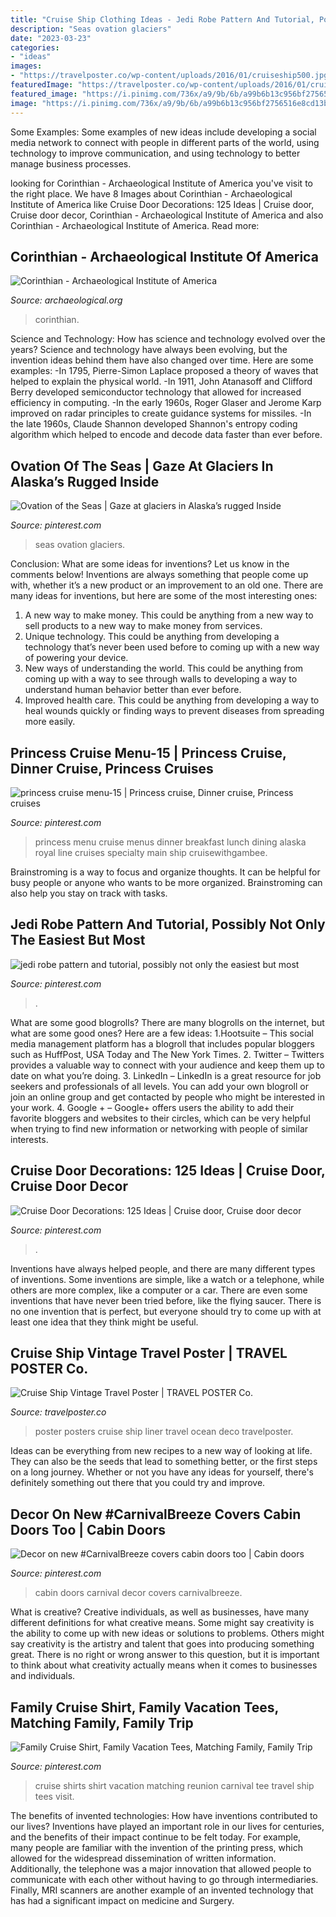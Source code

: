 ```yaml
---
title: "Cruise Ship Clothing Ideas - Jedi Robe Pattern And Tutorial, Possibly Not Only The Easiest But Most"
description: "Seas ovation glaciers"
date: "2023-03-23"
categories:
- "ideas"
images:
- "https://travelposter.co/wp-content/uploads/2016/01/cruiseship500.jpg"
featuredImage: "https://travelposter.co/wp-content/uploads/2016/01/cruiseship500.jpg"
featured_image: "https://i.pinimg.com/736x/a9/9b/6b/a99b6b13c956bf2756516e8cd13b5dc2--cabin-doors-carnival-breeze.jpg"
image: "https://i.pinimg.com/736x/a9/9b/6b/a99b6b13c956bf2756516e8cd13b5dc2--cabin-doors-carnival-breeze.jpg"
---
```



Some Examples:
Some examples of new ideas include developing a social media network to connect with people in different parts of the world, using technology to improve communication, and using technology to better manage business processes.

	

		
looking for Corinthian - Archaeological Institute of America you've visit to the right place. We have 8 Images about Corinthian - Archaeological Institute of America like Cruise Door Decorations: 125 Ideas | Cruise door, Cruise door decor, Corinthian - Archaeological Institute of America and also Corinthian - Archaeological Institute of America. Read more:
		
    
## Corinthian - Archaeological Institute Of America

<img loading=lazy src="https://www.archaeological.org/sites/default/files/suite509-03.jpg" onerror="this.onerror=null;this.src='https://tse2.mm.bing.net/th?id=OIP.EsmeU2avox07Iy16SgHf-QHaE7&amp;pid=15.1';" alt="Corinthian - Archaeological Institute of America">

_Source: archaeological.org_

>corinthian. 

	

Science and Technology: How has science and technology evolved over the years?
Science and technology have always been evolving, but the invention ideas behind them have also changed over time. Here are some examples: 
-In 1795, Pierre-Simon Laplace proposed a theory of waves that helped to explain the physical world. 
-In 1911, John Atanasoff and Clifford Berry developed semiconductor technology that allowed for increased efficiency in computing. 
-In the early 1960s, Roger Glaser and Jerome Karp improved on radar principles to create guidance systems for missiles.
-In the late 1960s, Claude Shannon developed Shannon's entropy coding algorithm which helped to encode and decode data faster than ever before.

    
## Ovation Of The Seas | Gaze At Glaciers In Alaska’s Rugged Inside

<img loading=lazy src="https://i.pinimg.com/736x/a7/a0/b8/a7a0b85976e6eb188d35d712c5b42815.jpg" onerror="this.onerror=null;this.src='https://tse1.mm.bing.net/th?id=OIP.2yS55etemr51LYKEZY1zfQHaO0&amp;pid=15.1';" alt="Ovation of the Seas | Gaze at glaciers in Alaska’s rugged Inside">

_Source: pinterest.com_

>seas ovation glaciers. 

	

Conclusion: What are some ideas for inventions? Let us know in the comments below!
Inventions are always something that people come up with, whether it’s a new product or an improvement to an old one. There are many ideas for inventions, but here are some of the most interesting ones:
1. A new way to make money. This could be anything from a new way to sell products to a new way to make money from services.
2. Unique technology. This could be anything from developing a technology that’s never been used before to coming up with a new way of powering your device.
3. New ways of understanding the world. This could be anything from coming up with a way to see through walls to developing a way to understand human behavior better than ever before. 
4. Improved health care. This could be anything from developing a way to heal wounds quickly or finding ways to prevent diseases from spreading more easily.

    
## Princess Cruise Menu-15 | Princess Cruise, Dinner Cruise, Princess Cruises

<img loading=lazy src="https://i.pinimg.com/736x/97/21/b0/9721b002622aa2539630590616545444--family-cruise-alaskan-cruise.jpg" onerror="this.onerror=null;this.src='https://tse3.mm.bing.net/th?id=OIP.He25_iI_1A5ZRoNrwMi8hgDIEs&amp;pid=15.1';" alt="princess cruise menu-15 | Princess cruise, Dinner cruise, Princess cruises">

_Source: pinterest.com_

>princess menu cruise menus dinner breakfast lunch dining alaska royal line cruises specialty main ship cruisewithgambee. 

	

Brainstroming is a way to focus and organize thoughts. It can be helpful for busy people or anyone who wants to be more organized. Brainstroming can also help you stay on track with tasks.

    
## Jedi Robe Pattern And Tutorial, Possibly Not Only The Easiest But Most

<img loading=lazy src="https://i.pinimg.com/736x/a8/b3/04/a8b3045ea01a18c4edeee1279c154667.jpg" onerror="this.onerror=null;this.src='https://tse4.mm.bing.net/th?id=OIP.0KMwLSsxpW6ceN7awttmvQAAAA&amp;pid=15.1';" alt="jedi robe pattern and tutorial, possibly not only the easiest but most">

_Source: pinterest.com_

>. 

	

What are some good blogrolls?
There are many blogrolls on the internet, but what are some good ones? Here are a few ideas: 1.Hootsuite – This social media management platform has a blogroll that includes popular bloggers such as HuffPost, USA Today and The New York Times. 
2. Twitter – Twitters provides a valuable way to connect with your audience and keep them up to date on what you’re doing. 
3. LinkedIn – LinkedIn is a great resource for job seekers and professionals of all levels. You can add your own blogroll or join an online group and get contacted by people who might be interested in your work. 
4. Google + – Google+ offers users the ability to add their favorite bloggers and websites to their circles, which can be very helpful when trying to find new information or networking with people of similar interests.

    
## Cruise Door Decorations: 125 Ideas | Cruise Door, Cruise Door Decor

<img loading=lazy src="https://i.pinimg.com/736x/01/07/84/0107847c2f532c36c9372e99bf948c08.jpg" onerror="this.onerror=null;this.src='https://tse3.mm.bing.net/th?id=OIP.tAKYOWEEc6EfXaucUtWgHwHaJ3&amp;pid=15.1';" alt="Cruise Door Decorations: 125 Ideas | Cruise door, Cruise door decor">

_Source: pinterest.com_

>. 

	

Inventions have always helped people, and there are many different types of inventions. Some inventions are simple, like a watch or a telephone, while others are more complex, like a computer or a car. There are even some inventions that have never been tried before, like the flying saucer. There is no one invention that is perfect, but everyone should try to come up with at least one idea that they think might be useful.

    
## Cruise Ship Vintage Travel Poster | TRAVEL POSTER Co.

<img loading=lazy src="https://travelposter.co/wp-content/uploads/2016/01/cruiseship500.jpg" onerror="this.onerror=null;this.src='https://tse3.mm.bing.net/th?id=OIP.Hdr-7wyUZNd2Hyc5NvOTRgHaJ_&amp;pid=15.1';" alt="Cruise Ship Vintage Travel Poster | TRAVEL POSTER Co.">

_Source: travelposter.co_

>poster posters cruise ship liner travel ocean deco travelposter. 

	

Ideas can be everything from new recipes to a new way of looking at life. They can also be the seeds that lead to something better, or the first steps on a long journey. Whether or not you have any ideas for yourself, there's definitely something out there that you could try and improve.

    
## Decor On New #CarnivalBreeze Covers Cabin Doors Too | Cabin Doors

<img loading=lazy src="https://i.pinimg.com/736x/a9/9b/6b/a99b6b13c956bf2756516e8cd13b5dc2--cabin-doors-carnival-breeze.jpg" onerror="this.onerror=null;this.src='https://tse3.mm.bing.net/th?id=OIP.rCmPX3fvmrdPL2O9rih_wQHaJ6&amp;pid=15.1';" alt="Decor on new #CarnivalBreeze covers cabin doors too | Cabin doors">

_Source: pinterest.com_

>cabin doors carnival decor covers carnivalbreeze. 

	

What is creative?
Creative individuals, as well as businesses, have many different definitions for what creative means. Some might say creativity is the ability to come up with new ideas or solutions to problems. Others might say creativity is the artistry and talent that goes into producing something great. There is no right or wrong answer to this question, but it is important to think about what creativity actually means when it comes to businesses and individuals.

    
## Family Cruise Shirt, Family Vacation Tees, Matching Family, Family Trip

<img loading=lazy src="https://i.pinimg.com/736x/46/e6/83/46e6839b15fbef2f54c0c300f381f911.jpg" onerror="this.onerror=null;this.src='https://tse2.mm.bing.net/th?id=OIP.YTOU9sltz3zRfq-X8fdGgwHaF7&amp;pid=15.1';" alt="Family Cruise Shirt, Family Vacation Tees, Matching Family, Family Trip">

_Source: pinterest.com_

>cruise shirts shirt vacation matching reunion carnival tee travel ship tees visit. 

	

The benefits of invented technologies: How have inventions contributed to our lives?
Inventions have played an important role in our lives for centuries, and the benefits of their impact continue to be felt today. For example, many people are familiar with the invention of the printing press, which allowed for the widespread dissemination of written information. Additionally, the telephone was a major innovation that allowed people to communicate with each other without having to go through intermediaries. Finally, MRI scanners are another example of an invented technology that has had a significant impact on medicine and Surgery.

